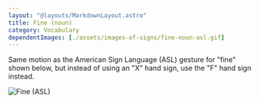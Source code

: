 ```yaml
---
layout: "@layouts/MarkdownLayout.astro"
title: Fine (noun)
category: Vocabulary
dependentImages: [./assets/images-of-signs/fine-noun-asl.gif]
---
```


Same motion as the American Sign Language (ASL) gesture for "fine" shown below,
but instead of using an "X" hand sign, use the "F" hand sign instead.

![Fine (ASL)](@signs/fine-noun-asl.gif)
